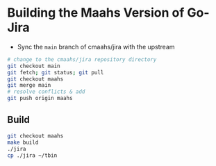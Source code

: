 # Building the Maahs Version of Go-Jira

- Sync the `main` branch of cmaahs/jira with the upstream

```zsh
# change to the cmaahs/jira repository directory
git checkout main
git fetch; git status; git pull
git checkout maahs
git merge main
# resolve conflicts & add
git push origin maahs
```

## Build

```zsh
git checkout maahs
make build 
./jira
cp ./jira ~/tbin
```

